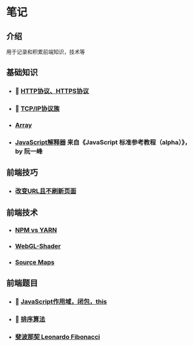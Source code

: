 # 笔记
## 介绍
用于记录和积累前端知识，技术等

## 基础知识
- ### :rotating_light: [HTTP协议、HTTPS协议](https://github.com/Sanchez3/MyProject/issues/1)

- ### :rotating_light: [TCP/IP协议族](https://github.com/Sanchez3/MyProject/issues/2)

- ### [Array](https://github.com/Sanchez3/MyProject/issues/4)

- ### [JavaScript解释器](http://javascript.ruanyifeng.com/advanced/interpreter.html) 来自《JavaScript 标准参考教程（alpha）》，by 阮一峰



## 前端技巧 
- ### [改变URL且不刷新页面](https://github.com/Sanchez3/MyProject/issues/5)

## 前端技术
- ### [NPM vs YARN](https://github.com/Sanchez3/MyProject/issues/3/)

- ### [WebGL-Shader](https://github.com/Sanchez3/MyProject/issues/6)

- ### [Source Maps](https://github.com/Sanchez3/MyProject/issues/7)


## 前端题目
- ### :rotating_light: [JavaScript作用域，闭包，this](https://github.com/Sanchez3/MyProject/issues/8)
- ### :rotating_light: [排序算法](https://github.com/Sanchez3/MyProject/issues/9)
- ### [斐波那契 Leonardo Fibonacci](https://github.com/Sanchez3/MyProject/issues/10)





